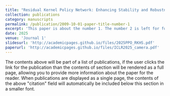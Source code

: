 ```yaml
---
title: "Residual Kernel Policy Network: Enhancing Stability and Robustness in RKHS-Based Reinforcement Learning"
collection: publications
category: manuscripts
permalink: /publication/2009-10-01-paper-title-number-1
excerpt: 'This paper is about the number 1. The number 2 is left for future work.'
date: 2025
venue: 'Journal 1'
slidesurl: 'http://academicpages.github.io/files/2025PPO_RKHS.pdf'
paperurl: 'http://academicpages.github.io/files/ICLR2025_camera.pdf'
---
```

The contents above will be part of a list of publications, if the user clicks the link for the publication than the contents of section will be rendered as a full page, allowing you to provide more information about the paper for the reader. When publications are displayed as a single page, the contents of the above "citation" field will automatically be included below this section in a smaller font.
